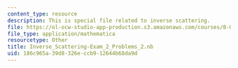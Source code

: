```yaml
---
content_type: resource
description: This is special file related to inverse scattering.
file: https://ol-ocw-studio-app-production.s3.amazonaws.com/courses/8-04-quantum-physics-i-spring-2013/186c965a39d8326eccb912644b68da9d_Inverse_Scattering-Exam_2_Problems_2.nb
file_type: application/mathematica
resourcetype: Other
title: Inverse_Scattering-Exam_2_Problems_2.nb
uid: 186c965a-39d8-326e-ccb9-12644b68da9d
---
```

